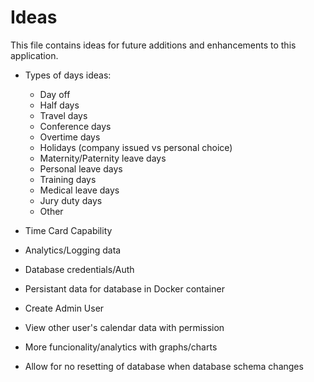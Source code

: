 # Ideas
This file contains ideas for future additions and enhancements to this application.

* Types of days ideas:
	* Day off
	* Half days
	* Travel days
	* Conference days
	* Overtime days
	* Holidays (company issued vs personal choice)
	* Maternity/Paternity leave days
	* Personal leave days
	* Training days
	* Medical leave days
	* Jury duty days
	* Other

* Time Card Capability

* Analytics/Logging data

* Database credentials/Auth

* Persistant data for database in Docker container

* Create Admin User

* View other user's calendar data with permission

* More funcionality/analytics with graphs/charts

* Allow for no resetting of database when database schema changes